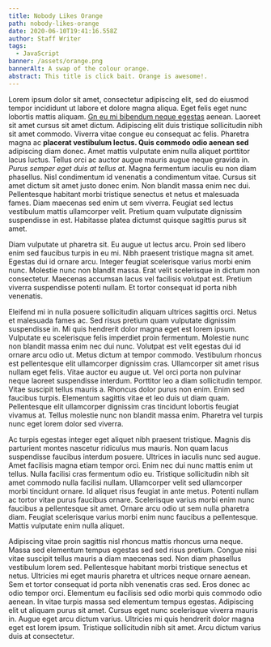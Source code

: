 ```yaml
---
title: Nobody Likes Orange
path: nobody-likes-orange
date: 2020-06-10T19:41:16.558Z
author: Staff Writer
tags:
  - JavaScript
banner: /assets/orange.png
bannerAlt: A swap of the colour orange.
abstract: This title is click bait. Orange is awesome!.
---
```


Lorem ipsum dolor sit amet, consectetur adipiscing elit, sed do eiusmod tempor incididunt ut labore et dolore magna aliqua. Eget felis eget nunc lobortis mattis aliquam. [Gn eu mi bibendum neque egestas](https://colorhunt.co/) aenean. Laoreet sit amet cursus sit amet dictum. Adipiscing elit duis tristique sollicitudin nibh sit amet commodo. Viverra vitae congue eu consequat ac felis. Pharetra magna ac **placerat vestibulum lectus. Quis commodo odio aenean sed** adipiscing diam donec. Amet mattis vulputate enim nulla aliquet porttitor lacus luctus. Tellus orci ac auctor augue mauris augue neque gravida in. _Purus semper eget duis at tellus at_. Magna fermentum iaculis eu non diam phasellus. Nisl condimentum id venenatis a condimentum vitae. Cursus sit amet dictum sit amet justo donec enim. Non blandit massa enim nec dui. Pellentesque habitant morbi tristique senectus et netus et malesuada fames. Diam maecenas sed enim ut sem viverra. Feugiat sed lectus vestibulum mattis ullamcorper velit. Pretium quam vulputate dignissim suspendisse in est. Habitasse platea dictumst quisque sagittis purus sit amet.

Diam vulputate ut pharetra sit. Eu augue ut lectus arcu. Proin sed libero enim sed faucibus turpis in eu mi. Nibh praesent tristique magna sit amet. Egestas dui id ornare arcu. Integer feugiat scelerisque varius morbi enim nunc. Molestie nunc non blandit massa. Erat velit scelerisque in dictum non consectetur. Maecenas accumsan lacus vel facilisis volutpat est. Pretium viverra suspendisse potenti nullam. Et tortor consequat id porta nibh venenatis.

Eleifend mi in nulla posuere sollicitudin aliquam ultrices sagittis orci. Netus et malesuada fames ac. Sed risus pretium quam vulputate dignissim suspendisse in. Mi quis hendrerit dolor magna eget est lorem ipsum. Vulputate eu scelerisque felis imperdiet proin fermentum. Molestie nunc non blandit massa enim nec dui nunc. Volutpat est velit egestas dui id ornare arcu odio ut. Metus dictum at tempor commodo. Vestibulum rhoncus est pellentesque elit ullamcorper dignissim cras. Ullamcorper sit amet risus nullam eget felis. Vitae auctor eu augue ut. Vel orci porta non pulvinar neque laoreet suspendisse interdum. Porttitor leo a diam sollicitudin tempor. Vitae suscipit tellus mauris a. Rhoncus dolor purus non enim. Enim sed faucibus turpis. Elementum sagittis vitae et leo duis ut diam quam. Pellentesque elit ullamcorper dignissim cras tincidunt lobortis feugiat vivamus at. Tellus molestie nunc non blandit massa enim. Pharetra vel turpis nunc eget lorem dolor sed viverra.

Ac turpis egestas integer eget aliquet nibh praesent tristique. Magnis dis parturient montes nascetur ridiculus mus mauris. Non quam lacus suspendisse faucibus interdum posuere. Ultrices in iaculis nunc sed augue. Amet facilisis magna etiam tempor orci. Enim nec dui nunc mattis enim ut tellus. Nulla facilisi cras fermentum odio eu. Tristique sollicitudin nibh sit amet commodo nulla facilisi nullam. Ullamcorper velit sed ullamcorper morbi tincidunt ornare. Id aliquet risus feugiat in ante metus. Potenti nullam ac tortor vitae purus faucibus ornare. Scelerisque varius morbi enim nunc faucibus a pellentesque sit amet. Ornare arcu odio ut sem nulla pharetra diam. Feugiat scelerisque varius morbi enim nunc faucibus a pellentesque. Mattis vulputate enim nulla aliquet.

Adipiscing vitae proin sagittis nisl rhoncus mattis rhoncus urna neque. Massa sed elementum tempus egestas sed sed risus pretium. Congue nisi vitae suscipit tellus mauris a diam maecenas sed. Non diam phasellus vestibulum lorem sed. Pellentesque habitant morbi tristique senectus et netus. Ultricies mi eget mauris pharetra et ultrices neque ornare aenean. Sem et tortor consequat id porta nibh venenatis cras sed. Eros donec ac odio tempor orci. Elementum eu facilisis sed odio morbi quis commodo odio aenean. In vitae turpis massa sed elementum tempus egestas. Adipiscing elit ut aliquam purus sit amet. Cursus eget nunc scelerisque viverra mauris in. Augue eget arcu dictum varius. Ultricies mi quis hendrerit dolor magna eget est lorem ipsum. Tristique sollicitudin nibh sit amet. Arcu dictum varius duis at consectetur.
